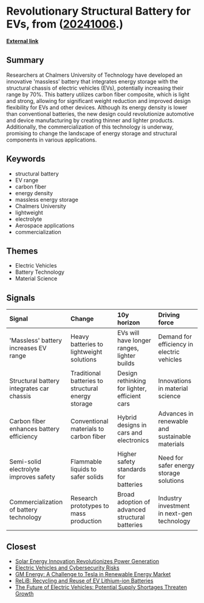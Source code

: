 # __Revolutionary Structural Battery for EVs__, from ([20241006](https://kghosh.substack.com/p/20241006).)

__[External link](https://newatlas.com/technology/carbon-fiber-structural-battery-ev-range/)__



## Summary

Researchers at Chalmers University of Technology have developed an innovative 'massless' battery that integrates energy storage with the structural chassis of electric vehicles (EVs), potentially increasing their range by 70%. This battery utilizes carbon fiber composite, which is light and strong, allowing for significant weight reduction and improved design flexibility for EVs and other devices. Although its energy density is lower than conventional batteries, the new design could revolutionize automotive and device manufacturing by creating thinner and lighter products. Additionally, the commercialization of this technology is underway, promising to change the landscape of energy storage and structural components in various applications.

## Keywords

* structural battery
* EV range
* carbon fiber
* energy density
* massless energy storage
* Chalmers University
* lightweight
* electrolyte
* Aerospace applications
* commercialization

## Themes

* Electric Vehicles
* Battery Technology
* Material Science

## Signals

| Signal                                    | Change                                             | 10y horizon                                     | Driving force                                   |
|:------------------------------------------|:---------------------------------------------------|:------------------------------------------------|:------------------------------------------------|
| 'Massless' battery increases EV range     | Heavy batteries to lightweight solutions           | EVs will have longer ranges, lighter builds     | Demand for efficiency in electric vehicles      |
| Structural battery integrates car chassis | Traditional batteries to structural energy storage | Design rethinking for lighter, efficient cars   | Innovations in material science                 |
| Carbon fiber enhances battery efficiency  | Conventional materials to carbon fiber             | Hybrid designs in cars and electronics          | Advances in renewable and sustainable materials |
| Semi-solid electrolyte improves safety    | Flammable liquids to safer solids                  | Higher safety standards for batteries           | Need for safer energy storage solutions         |
| Commercialization of battery technology   | Research prototypes to mass production             | Broad adoption of advanced structural batteries | Industry investment in next-gen technology      |

## Closest

* [Solar Energy Innovation Revolutionizes Power Generation](121994a09192673002c6987ca6b78f77)
* [Electric Vehicles and Cybersecurity Risks](aed93d4ebe969eabe23df9935bdb4cb8)
* [GM Energy: A Challenge to Tesla in Renewable Energy Market](db277b1d574be61a29e5d0e818b02268)
* [ReLiB: Recycling and Reuse of EV Lithium-ion Batteries](e1c4b0a561fdd8f60d8fdbd09d56aa60)
* [The Future of Electric Vehicles: Potential Supply Shortages Threaten Growth](e2d1170995334c5c5e09b403ac8d3dcc)